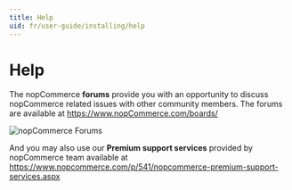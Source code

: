 ```yaml
---
title: Help
uid: fr/user-guide/installing/help
---
```


# Help

The nopCommerce **forums** provide you with an opportunity to discuss nopCommerce related issues with other community members. The forums are available at <https://www.nopCommerce.com/boards/>

![nopCommerce Forums](_static/help/forums.jpg)

And you may also use our **Premium support services** provided by nopCommerce team available at <https://www.nopcommerce.com/p/541/nopcommerce-premium-support-services.aspx>